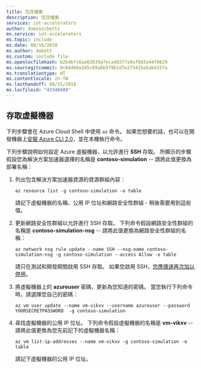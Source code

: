 ```yaml
---
title: 包含檔案
description: 包含檔案
services: iot-accelerators
author: dominicbetts
ms.service: iot-accelerators
ms.topic: include
ms.date: 08/16/2018
ms.author: dobett
ms.custom: include file
ms.openlocfilehash: b2b4bfc6aa03039a7eca402f7a9af083a44f0829
ms.sourcegitcommit: 0c64460a345c89a6b579b1d7e273435a5ab4157a
ms.translationtype: HT
ms.contentlocale: zh-TW
ms.lasthandoff: 08/31/2018
ms.locfileid: "43346609"
---
```

## <a name="access-the-virtual-machine"></a>存取虛擬機器

下列步驟會在 Azure Cloud Shell 中使用 `az` 命令。 如果您想要的話，也可以在開發機器上[安裝 Azure CLI 2.0](https://docs.microsoft.com/cli/azure/install-azure-cli)，並在本機執行命令。

下列步驟說明如何設定 Azure 虛擬機器，以允許進行 **SSH** 存取。 所顯示的步驟假設您為解決方案加速器選擇的名稱是 **contoso-simulation** -- 請將此值更換為部署名稱：

1. 列出包含解決方案加速器資源的資源群組內容：

    ```azurecli-interactive
    az resource list -g contoso-simulation -o table
    ```

    請記下虛擬機器的名稱、公用 IP 位址和網路安全性群組 - 稍後需要用到這些值。

1. 更新網路安全性群組以允許進行 SSH 存取。 下列命令假設網路安全性群組的名稱是 **contoso-simulation-nsg** -- 請將此值更換為網路安全性群組的名稱：

    ```azurecli-interactive
    az network nsg rule update --name SSH --nsg-name contoso-simulation-nsg -g contoso-simulation --access Allow -o table
    ```

    請只在測試和開發期間啟用 SSH 存取。 如果您啟用 SSH，[您應儘速再次加以停用](https://docs.microsoft.com/azure/security/azure-security-network-security-best-practices#disable-rdpssh-access-to-azure-virtual-machines)。

1. 將虛擬機器上的 **azureuser** 密碼，更新為您知道的密碼。 當您執行下列命令時，請選擇您自己的密碼：

    ```azurecli-interactive
    az vm user update --name vm-vikxv --username azureuser --password YOURSECRETPASSWORD  -g contoso-simulation
    ```

1. 尋找虛擬機器的公用 IP 位址。 下列命令假設虛擬機器的名稱是 **vm-vikxv** -- 請將此值更換為您先前記下的虛擬機器名稱：

    ```azurecli-interactive
    az vm list-ip-addresses --name vm-vikxv -g contoso-simulation -o table
    ```

    請記下虛擬機器的公用 IP 位址。
